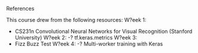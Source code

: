 References

This course drew from the following resources:
W?eek 1:
- CS231n Convolutional Neural Networks for Visual Recognition (Stanford University)
W?eek 2:
-? tf.keras.metrics
W?eek 3:
- Fizz Buzz Test
W?eek 4:
-? Multi-worker training with Keras

